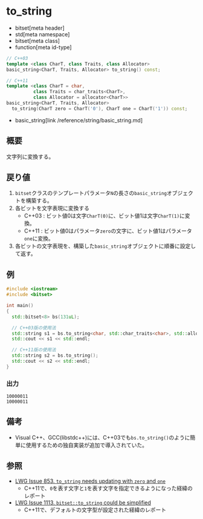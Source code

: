 # to_string
* bitset[meta header]
* std[meta namespace]
* bitset[meta class]
* function[meta id-type]

```cpp
// C++03
template <class CharT, class Traits, class Allocator>
basic_string<CharT, Traits, Allocator> to_string() const;

// C++11
template <class CharT = char,
          class Traits = char_traits<CharT>,
          class Allocator = allocator<CharT>>
basic_string<CharT, Traits, Allocator>
  to_string(CharT zero = CharT('0'), CharT one = CharT('1')) const;
```
* basic_string[link /reference/string/basic_string.md]

## 概要
文字列に変換する。


## 戻り値
1. `bitset`クラスのテンプレートパラメータ`N`の長さの`basic_string`オブジェクトを構築する。
2. 各ビットを文字表現に変換する
	- C++03 : ビット値0は文字`CharT(0)`に、ビット値1は文字`CharT(1)`に変換。
	- C++11 : ビット値0はパラメータ`zero`の文字に、ビット値1はパラメータ`one`に変換。
3. 各ビットの文字表現を、構築した`basic_string`オブジェクトに順番に設定して返す。


## 例
```cpp example
#include <iostream>
#include <bitset>

int main()
{
  std::bitset<8> bs(131uL);

  // C++03版の使用法
  std::string s1 = bs.to_string<char, std::char_traits<char>, std::allocator<char>>();
  std::cout << s1 << std::endl;

  // C++11版の使用法
  std::string s2 = bs.to_string();
  std::cout << s2 << std::endl;
}
```

### 出力
```
10000011
10000011
```


## 備考
- Visual C++、GCC(libstdc++)には、C++03でも`bs.to_string()`のように簡単に使用するための独自実装が追加で導入されていた。


## 参照
- [LWG Issue 853. `to_string` needs updating with `zero` and `one`](http://www.open-std.org/jtc1/sc22/wg21/docs/lwg-defects.html#853)
    - C++11で、`0`を表す文字と`1`を表す文字を指定できるようになった経緯のレポート
- [LWG Issue 1113. `bitset::to_string` could be simplified](http://www.open-std.org/jtc1/sc22/wg21/docs/lwg-defects.html#1113)
    - C++11で、デフォルトの文字型が設定された経緯のレポート

